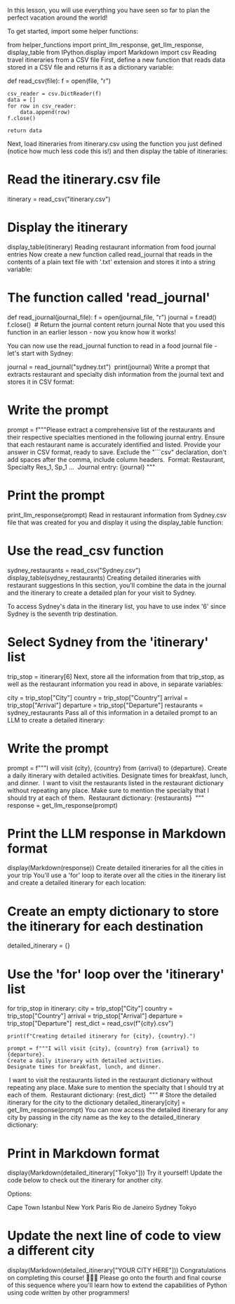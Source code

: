 In this lesson, you will use everything you have seen so far to plan the perfect vacation around the world!

To get started, import some helper functions:

from helper_functions import print_llm_response, get_llm_response, display_table
from IPython.display import Markdown
import csv
Reading travel itineraries from a CSV file
First, define a new function that reads data stored in a CSV file and returns it as a dictionary variable:

def read_csv(file):
    f = open(file, "r")
    
    csv_reader = csv.DictReader(f)
    data = []
    for row in csv_reader:
        data.append(row)
    f.close()
    
    return data
Next, load itineraries from itinerary.csv using the function you just defined (notice how much less code this is!) and then display the table of itineraries:

# Read the itinerary.csv file
itinerary = read_csv("itinerary.csv")
​
# Display the itinerary
display_table(itinerary)
Reading restaurant information from food journal entries
Now create a new function called read_journal that reads in the contents of a plain text file with '.txt' extension and stores it into a string variable:

# The function called 'read_journal'
def read_journal(journal_file):
    f = open(journal_file, "r")
    journal = f.read() 
    f.close()
​
    # Return the journal content
    return journal
Note that you used this function in an earlier lesson - now you know how it works!

You can now use the read_journal function to read in a food journal file - let's start with Sydney:

journal = read_journal("sydney.txt")
​
print(journal)
Write a prompt that extracts restaurant and specialty dish information from the journal text and stores it in CSV format:

# Write the prompt
prompt = f"""Please extract a comprehensive list of the restaurants 
and their respective specialties mentioned in the following journal entry. 
Ensure that each restaurant name is accurately identified and listed. 
Provide your answer in CSV format, ready to save. 
Exclude the "```csv" declaration, don't add spaces after the comma, include column headers.
​
Format:
Restaurant, Specialty
Res_1, Sp_1
...
​
Journal entry:
{journal}
"""
​
# Print the prompt
print_llm_response(prompt)
Read in restaurant information from Sydney.csv file that was created for you and display it using the display_table function:

# Use the read_csv function
sydney_restaurants = read_csv("Sydney.csv")
​
display_table(sydney_restaurants)
Creating detailed itineraries with restaurant suggestions
In this section, you'll combine the data in the journal and the itinerary to create a detailed plan for your visit to Sydney.

To access Sydney's data in the itinerary list, you have to use index '6' since Sydney is the seventh trip destination.

# Select Sydney from the 'itinerary' list
trip_stop = itinerary[6]
Next, store all the information from that trip_stop, as well as the restaurant information you read in above, in separate variables:

city = trip_stop["City"]
country = trip_stop["Country"]
arrival = trip_stop["Arrival"]
departure = trip_stop["Departure"]
restaurants = sydney_restaurants
Pass all of this information in a detailed prompt to an LLM to create a detailed itinerary:

# Write the prompt
prompt = f"""I will visit {city}, {country} from {arrival} to {departure}. 
Create a daily itinerary with detailed activities. 
Designate times for breakfast, lunch, and dinner. 
​
I want to visit the restaurants listed in the restaurant dictionary 
without repeating any place. Make sure to mention the specialty
that I should try at each of them.
​
Restaurant dictionary:
{restaurants}
​
"""
​
response = get_llm_response(prompt)
​
# Print the LLM response in Markdown format
display(Markdown(response))
Create detailed itineraries for all the cities in your trip
You'll use a 'for' loop to iterate over all the cities in the itinerary list and create a detailed itinerary for each location:

# Create an empty dictionary to store the itinerary for each destination
detailed_itinerary = {}
​
 # Use the 'for' loop over the 'itinerary' list   
for trip_stop in itinerary:
    city = trip_stop["City"]
    country = trip_stop["Country"]
    arrival = trip_stop["Arrival"]
    departure = trip_stop["Departure"]
​
    rest_dict = read_csv(f"{city}.csv")
    
    print(f"Creating detailed itinerary for {city}, {country}.")
    
    prompt = f"""I will visit {city}, {country} from {arrival} to {departure}. 
    Create a daily itinerary with detailed activities. 
    Designate times for breakfast, lunch, and dinner. 
​
    I want to visit the restaurants listed in the restaurant dictionary without repeating any place.
    Make sure to mention the specialty that I should try at each of them.
​
    Restaurant dictionary:
    {rest_dict}
​
    """
    # Store the detailed itinerary for the city to the dictionary
    detailed_itinerary[city] = get_llm_response(prompt)
You can now access the detailed itinerary for any city by passing in the city name as the key to the detailed_itinerary dictionary:

# Print in Markdown format
display(Markdown(detailed_itinerary["Tokyo"]))
Try it yourself!
Update the code below to check out the itinerary for another city.

Options:

Cape Town
Istanbul
New York
Paris
Rio de Janeiro
Sydney
Tokyo
# Update the next line of code to view a different city
display(Markdown(detailed_itinerary["YOUR CITY HERE"]))
Congratulations on completing this course! 🎉🎉🎉
Please go onto the fourth and final course of this sequence where you'll learn how to extend the capabilities of Python using code written by other programmers!

